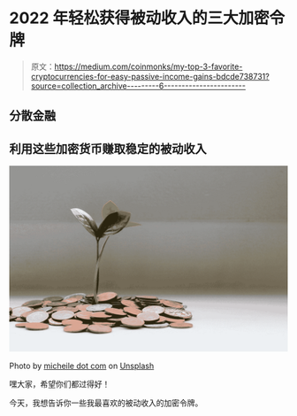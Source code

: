 # 2022 年轻松获得被动收入的三大加密令牌

> 原文：<https://medium.com/coinmonks/my-top-3-favorite-cryptocurrencies-for-easy-passive-income-gains-bdcde738731?source=collection_archive---------6----------------------->

## 分散金融

## 利用这些加密货币赚取稳定的被动收入

![](img/04afd8cf3271650483e0906e1595ae4e.png)

Photo by [micheile dot com](https://unsplash.com/@micheile?utm_source=medium&utm_medium=referral) on [Unsplash](https://unsplash.com?utm_source=medium&utm_medium=referral)

嘿大家，希望你们都过得好！

今天，我想告诉你一些我最喜欢的被动收入的加密令牌。